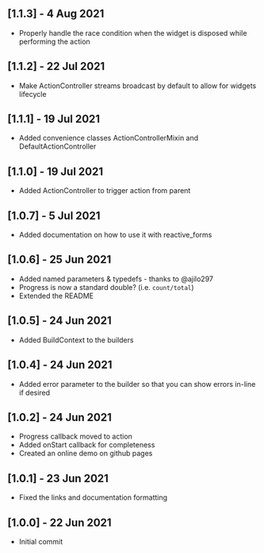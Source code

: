 ## [1.1.3] - 4 Aug 2021
* Properly handle the race condition when the widget is disposed while performing the action

## [1.1.2] - 22 Jul 2021
* Make ActionController streams broadcast by default to allow for widgets lifecycle

## [1.1.1] - 19 Jul 2021
* Added convenience classes ActionControllerMixin and DefaultActionController

## [1.1.0] - 19 Jul 2021
* Added ActionController to trigger action from parent

## [1.0.7] - 5 Jul 2021
* Added documentation on how to use it with reactive_forms

## [1.0.6] - 25 Jun 2021

* Added named parameters & typedefs - thanks to @ajilo297
* Progress is now a standard double? (i.e. `count/total`)
* Extended the README

## [1.0.5] - 24 Jun 2021

* Added BuildContext to the builders

## [1.0.4] - 24 Jun 2021

* Added error parameter to the builder so that you can show errors in-line if desired

## [1.0.2] - 24 Jun 2021

* Progress callback moved to action
* Added onStart callback for completeness
* Created an online demo on github pages

## [1.0.1] - 23 Jun 2021

* Fixed the links and documentation formatting

## [1.0.0] - 22 Jun 2021

* Initial commit
